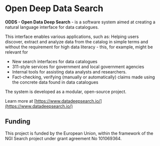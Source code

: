 # Open Deep Data Search

**ODDS - Open Data Deep Search** - is a software system aimed at creating a natural language interface for data catalogues.

This interface enables various applications, such as:
Helping users discover, extract and analyze data from the catalog in simple terms and without the requirement for high data literacy - this, for example, might be relevant for
- New search interfaces for data catalogues
- 311-style services for government and local government agencies
- Internal tools for assisting data analysts and researchers.
- Fact-checking, verifying (manually or automatically) claims made using the concrete data found in data catalogues

The system is developed as a modular, open-source project.

Learn more at [https://www.datadeepsearch.io/](https://www.datadeepsearch.io/)

## Funding

This project is funded by the European Union, within the framework of the NGI Search project under grant agreement No 101069364.
